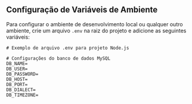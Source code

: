 ## Configuração de Variáveis de Ambiente

Para configurar o ambiente de desenvolvimento local ou qualquer outro ambiente, crie um arquivo `.env` na raiz do projeto e adicione as seguintes variáveis:

```plaintext
# Exemplo de arquivo .env para projeto Node.js

# Configurações do banco de dados MySQL
DB_NAME=
DB_USER=
DB_PASSWORD=
DB_HOST=
DB_PORT=
DB_DIALECT=
DB_TIMEZONE=

